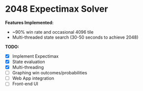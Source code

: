 # 2048 Expectimax Solver

**Features Implemented:**

- ~90% win rate and occasional 4096 tile
- Multi-threaded state search (30-50 seconds to achieve 2048)

**TODO:**
- [X] Implement Expectimax
- [X] State evaluation
- [x] Multi-threading
- [ ] Graphing win outcomes/probabilities
- [ ] Web App integration
- [ ] Front-end UI
